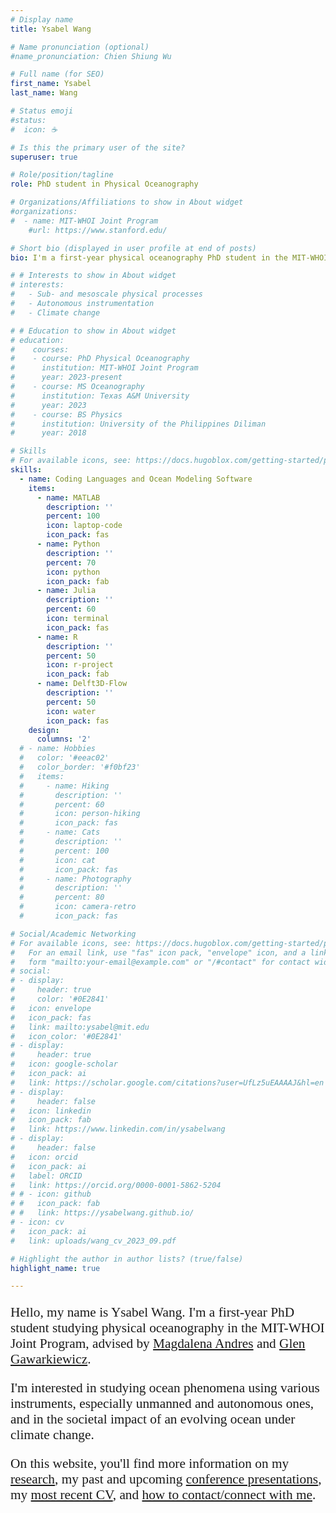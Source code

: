 ```yaml
---
# Display name
title: Ysabel Wang

# Name pronunciation (optional)
#name_pronunciation: Chien Shiung Wu

# Full name (for SEO)
first_name: Ysabel
last_name: Wang

# Status emoji
#status:
#  icon: ☕️

# Is this the primary user of the site?
superuser: true

# Role/position/tagline
role: PhD student in Physical Oceanography

# Organizations/Affiliations to show in About widget
#organizations:
#  - name: MIT-WHOI Joint Program
    #url: https://www.stanford.edu/

# Short bio (displayed in user profile at end of posts)
bio: I'm a first-year physical oceanography PhD student in the MIT-WHOI Joint Program. I'm interested in studying ocean phenomena using various instruments, especially unmanned and autonomous ones.

# # Interests to show in About widget
# interests:
#   - Sub- and mesoscale physical processes
#   - Autonomous instrumentation
#   - Climate change

# # Education to show in About widget
# education:
#    courses:
#    - course: PhD Physical Oceanography
#      institution: MIT-WHOI Joint Program
#      year: 2023-present
#    - course: MS Oceanography
#      institution: Texas A&M University
#      year: 2023
#    - course: BS Physics
#      institution: University of the Philippines Diliman
#      year: 2018

# Skills
# For available icons, see: https://docs.hugoblox.com/getting-started/page-builder/#icons
skills:
  - name: Coding Languages and Ocean Modeling Software
    items:
      - name: MATLAB
        description: ''
        percent: 100
        icon: laptop-code
        icon_pack: fas
      - name: Python
        description: ''
        percent: 70
        icon: python
        icon_pack: fab
      - name: Julia
        description: ''
        percent: 60
        icon: terminal
        icon_pack: fas
      - name: R
        description: ''
        percent: 50
        icon: r-project
        icon_pack: fab
      - name: Delft3D-Flow
        description: ''
        percent: 50
        icon: water
        icon_pack: fas
    design:
      columns: '2'
  # - name: Hobbies
  #   color: '#eeac02'
  #   color_border: '#f0bf23'
  #   items:
  #     - name: Hiking
  #       description: ''
  #       percent: 60
  #       icon: person-hiking
  #       icon_pack: fas
  #     - name: Cats
  #       description: ''
  #       percent: 100
  #       icon: cat
  #       icon_pack: fas
  #     - name: Photography
  #       description: ''
  #       percent: 80
  #       icon: camera-retro
  #       icon_pack: fas

# Social/Academic Networking
# For available icons, see: https://docs.hugoblox.com/getting-started/page-builder/#icons
#   For an email link, use "fas" icon pack, "envelope" icon, and a link in the
#   form "mailto:your-email@example.com" or "/#contact" for contact widget.
# social:
# - display:
#     header: true
#     color: '#0E2841'
#   icon: envelope
#   icon_pack: fas
#   link: mailto:ysabel@mit.edu
#   icon_color: '#0E2841'
# - display:
#     header: true
#   icon: google-scholar
#   icon_pack: ai
#   link: https://scholar.google.com/citations?user=UfLz5uEAAAAJ&hl=en
# - display:
#     header: false
#   icon: linkedin
#   icon_pack: fab
#   link: https://www.linkedin.com/in/ysabelwang
# - display:
#     header: false
#   icon: orcid
#   icon_pack: ai
#   label: ORCID
#   link: https://orcid.org/0000-0001-5862-5204
# # - icon: github
# #   icon_pack: fab
# #   link: https://ysabelwang.github.io/
# - icon: cv
#   icon_pack: ai
#   link: uploads/wang_cv_2023_09.pdf

# Highlight the author in author lists? (true/false)
highlight_name: true

---
```


<p style="font-family: avenir;text-align: left;font-size: 16pt">Hello, my name is Ysabel Wang. I'm a first-year PhD student studying physical oceanography in the MIT-WHOI Joint Program, advised by <a href="https://www.whoi.edu/profile/mandres/">Magdalena Andres</a> and <a href="https://www.whoi.edu/science/PO/people/ggg/">Glen Gawarkiewicz</a>.</p>

<p style="font-family: avenir;text-align: left;font-size: 16pt">I'm interested in studying ocean phenomena using various instruments, especially unmanned and autonomous ones, and in the societal impact of an evolving ocean under climate change.</p>

<p style="font-family: avenir;text-align: left;font-size: 16pt">On this website, you'll find more information on my <a href="#research">research</a>, my past and upcoming <a href="#conferences">conference presentations</a>, my <a href="https://ysabelwang.github.io/uploads/wang_cv_2023_09.pdf" target="_blank">most recent CV</a>, and <a href="#contact">how to contact/connect with me</a>.</p>